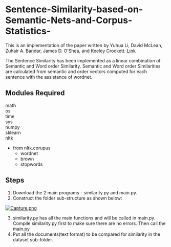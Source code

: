 # Sentence-Similarity-based-on-Semantic-Nets-and-Corpus-Statistics-
This is an implementation of the paper written by Yuhua Li, David McLean, Zuhair A. Bandar, James D. O’Shea, and Keeley Crockett. [Link]

The Sentence Similarity has been implemented as a linear combination of Semantic and Word order Similarity. Semantic and Word order Similarities are calculated from semantic and order vectors computed for each sentence with the assistance of wordnet.


## Modules Required
math<br>
os<br>
time<br>
sys<br>
numpy<br>
sklearn<br>
nltk<br>
- from nltk.corupus
  - wordnet
  - brown
  - stopwords

## Steps
1. Download the 2 main programs - similarity.py and main.py.
2. Construct the folder sub-structure as shown below:

[![Capture.png](https://s33.postimg.cc/9k8jg9167/Capture.png)](https://postimg.cc/image/q801iqvxn/)

3. similarity.py has all the main functions and will be called in main.py. Compile similarity.py first to make sure there are no errors. Then call the main.py
4. Put all the documents(text format) to be compared for similarity in the dataset sub-folder.


[Link]: https://ieeexplore.ieee.org/document/1644735/
